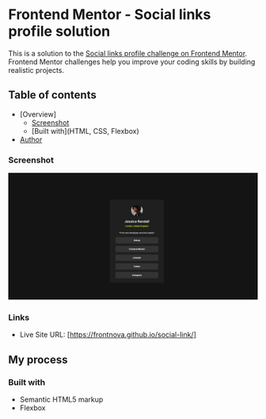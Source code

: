 # Frontend Mentor - Social links profile solution

This is a solution to the [Social links profile challenge on Frontend Mentor](https://www.frontendmentor.io/challenges/social-links-profile-UG32l9m6dQ). Frontend Mentor challenges help you improve your coding skills by building realistic projects. 

## Table of contents

- [Overview]
  - [Screenshot](#<Screenshot(3).png>)
  - [Built with](HTML, CSS, Flexbox)
- [Author](#FrontNova)



### Screenshot

![social-link](<Screenshot (3).png>)


### Links

- Live Site URL: [https://frontnova.github.io/social-link/]
## My process

### Built with

- Semantic HTML5 markup
- Flexbox







